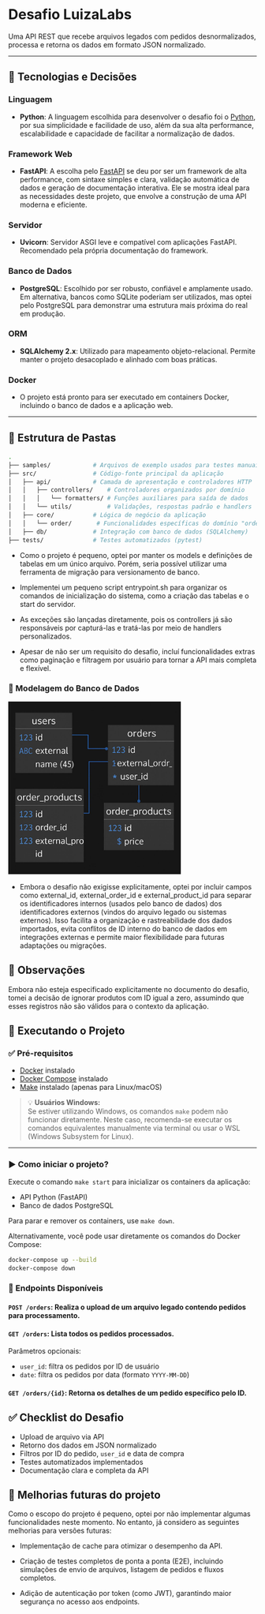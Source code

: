 # Desafio LuizaLabs

Uma API REST que recebe arquivos legados com pedidos desnormalizados, processa e retorna os dados em formato JSON normalizado.

---

## 🔧 Tecnologias e Decisões

### Linguagem

- **Python**: A linguagem escolhida para desenvolver o desafio foi o [Python](https://www.python.org/), por sua simplicidade e facilidade de uso, além da sua alta performance, escalabilidade e capacidade de facilitar a normalização de dados.

### Framework Web

- **FastAPI**: A escolha pelo [FastAPI](https://fastapi.tiangolo.com/) se deu por ser um framework de alta performance, com sintaxe simples e clara, validação automática de dados e geração de documentação interativa. Ele se mostra ideal para as necessidades deste projeto, que envolve a construção de uma API moderna e eficiente.

### Servidor

- **Uvicorn**: Servidor ASGI leve e compatível com aplicações FastAPI. Recomendado pela própria documentação do framework.

### Banco de Dados

- **PostgreSQL**: Escolhido por ser robusto, confiável e amplamente usado. Em alternativa, bancos como SQLite poderiam ser utilizados, mas optei pelo PostgreSQL para demonstrar uma estrutura mais próxima do real em produção.

### ORM

- **SQLAlchemy 2.x**: Utilizado para mapeamento objeto-relacional. Permite manter o projeto desacoplado e alinhado com boas práticas.

### Docker

- O projeto está pronto para ser executado em containers Docker, incluindo o banco de dados e a aplicação web.

---

## 📁 Estrutura de Pastas

```bash
.
├── samples/            # Arquivos de exemplo usados para testes manuais
├── src/                # Código-fonte principal da aplicação
│   ├── api/            # Camada de apresentação e controladores HTTP
│   │   ├── controllers/    # Controladores organizados por domínio
│   │   │   └── formatters/ # Funções auxiliares para saída de dados
│   │   └── utils/          # Validações, respostas padrão e handlers
│   ├── core/           # Lógica de negócio da aplicação
│   │   └── order/       # Funcionalidades específicas do domínio "orders"
│   ├── db/             # Integração com banco de dados (SQLAlchemy)
├── tests/              # Testes automatizados (pytest)
```

- Como o projeto é pequeno, optei por manter os models e definições de tabelas em um único arquivo. Porém, seria possível utilizar uma ferramenta de migração para versionamento de banco.

- Implementei um pequeno script entrypoint.sh para organizar os comandos de inicialização do sistema, como a criação das tabelas e o start do servidor.

- As exceções são lançadas diretamente, pois os controllers já são responsáveis por capturá-las e tratá-las por meio de handlers personalizados.

- Apesar de não ser um requisito do desafio, incluí funcionalidades extras como paginação e filtragem por usuário para tornar a API mais completa e flexível.

### 📐 Modelagem do Banco de Dados
<img src="docs/modelagem.png" width="350" />

- Embora o desafio não exigisse explicitamente, optei por incluir campos como external_id, external_order_id e external_product_id para separar os identificadores internos (usados pelo banco de dados) dos identificadores externos (vindos do arquivo legado ou sistemas externos). Isso facilita a organização e rastreabilidade dos dados importados, evita conflitos de ID interno do banco de dados em integrações externas e permite maior flexibilidade para futuras adaptações ou migrações.

## 📝 Observações

Embora não esteja especificado explicitamente no documento do desafio, tomei a decisão de ignorar produtos com ID igual a zero, assumindo que esses registros não são válidos para o contexto da aplicação.

## 🚀 Executando o Projeto

### ✅ Pré-requisitos

- [Docker](https://www.docker.com/) instalado  
- [Docker Compose](https://docs.docker.com/compose/) instalado  
- [Make](https://www.gnu.org/software/make/) instalado (apenas para Linux/macOS)  


> 💡 **Usuários Windows:**  
Se estiver utilizando Windows, os comandos `make` podem não funcionar diretamente. Neste caso, recomenda-se executar os comandos equivalentes manualmente via terminal ou usar o WSL (Windows Subsystem for Linux).

---

### ▶️ Como iniciar o projeto?

Execute o comando `make start` para inicializar os containers da aplicação:

- API Python (FastAPI)  
- Banco de dados PostgreSQL  

Para parar e remover os containers, use `make down`.

Alternativamente, você pode usar diretamente os comandos do Docker Compose:

```bash
docker-compose up --build
docker-compose down
```

### 📡 Endpoints Disponíveis

#### `POST /orders`: Realiza o upload de um arquivo legado contendo pedidos para processamento.

#### `GET /orders`: Lista todos os pedidos processados. 
 
Parâmetros opcionais:
- `user_id`: filtra os pedidos por ID de usuário
- `date`: filtra os pedidos por data (formato `YYYY-MM-DD`)

#### `GET /orders/{id}`: Retorna os detalhes de um pedido específico pelo ID.

## ✅ Checklist do Desafio

- Upload de arquivo via API
- Retorno dos dados em JSON normalizado
- Filtros por ID do pedido, `user_id` e data de compra
- Testes automatizados implementados
- Documentação clara e completa da API

## 🔧 Melhorias futuras do projeto

Como o escopo do projeto é pequeno, optei por não implementar algumas funcionalidades neste momento. No entanto, já considero as seguintes melhorias para versões futuras:

- Implementação de cache para otimizar o desempenho da API.

- Criação de testes completos de ponta a ponta (E2E), incluindo simulações de envio de arquivos, listagem de pedidos e fluxos completos.

- Adição de autenticação por token (como JWT), garantindo maior segurança no acesso aos endpoints.